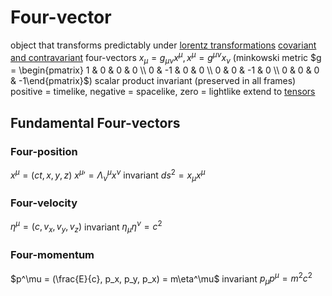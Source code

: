 # Four-vector
object that transforms predictably under [lorentz transformations](lorentz-transformation.md)
[covariant and contravariant](vector.md#contravariance-and-covariance) four-vectors
	$x_\mu = g_{\mu\nu}x^\mu, x^\mu = g^{\mu\nu}x_\nu$ (minkowski metric $g = \begin{pmatrix} 1 & 0 & 0 & 0 \\ 0 & -1 & 0 & 0 \\ 0 & 0 & -1 & 0 \\ 0 & 0 & 0 & -1\end{pmatrix}$)
	scalar product invariant (preserved in all frames)
		positive = timelike, negative = spacelike, zero = lightlike
extend to [tensors](tensor.md)
## Fundamental Four-vectors
### Four-position
$x^\mu = (ct, x, y, z)$
${x^\mu}' = \Lambda_\nu^\mu x^\nu$
invariant $ds^2 = x_\mu x^\mu$
### Four-velocity
$\eta^\mu = (c, v_x, v_y, v_z)$
invariant $\eta_\mu\eta^\nu = c^2$
### Four-momentum
$p^\mu = (\frac{E}{c}, p_x, p_y, p_x) = m\eta^\mu$
invariant $p_\mu p^\mu = m^2c^2$